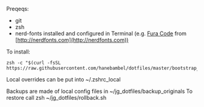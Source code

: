 Preqeqs:
* git
* zsh
* nerd-fonts installed and configured in Terminal (e.g. [Fura Code](https://github.com/ryanoasis/nerd-fonts/releases/download/v2.0.0/FiraCode.zip) from  [http://nerdfonts.com](http://nerdfonts.com))

To install:

    zsh -c "$(curl -fsSL https://raw.githubusercontent.com/hanebambel/dotfiles/master/bootstrap_zsh.sh)"

Local overrides can be put into ~/.zshrc_local

Backups are made of local config files in ~/jg_dotfiles/backup_originals
To restore call
    zsh ~/jg_dotfiles/rollback.sh

